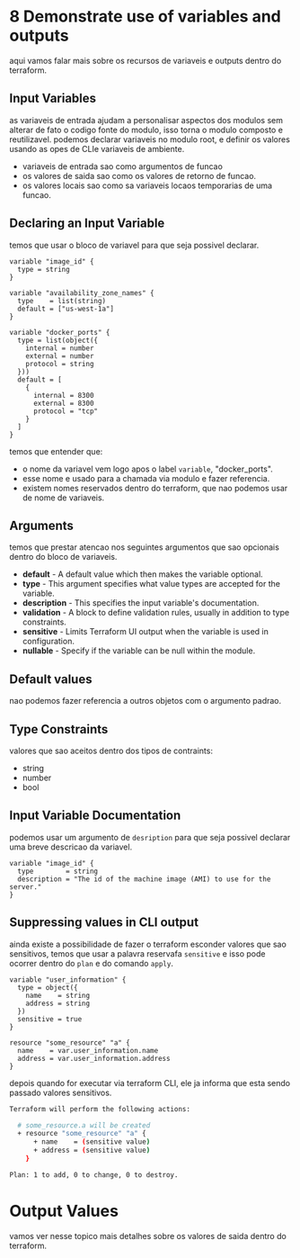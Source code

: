 # 8 Demonstrate use of variables and outputs
aqui vamos falar mais sobre os recursos de variaveis e outputs dentro do terraform.

## Input Variables
as variaveis de entrada ajudam a personalisar aspectos dos modulos sem alterar de fato o codigo fonte do modulo, isso torna o modulo composto e reutilizavel. podemos declarar variaveis no modulo root, e definir os valores usando as opes de CLIe variaveis de ambiente.

- variaveis de entrada sao como argumentos de funcao
- os valores de saida sao como os valores de retorno de funcao.
- os valores locais sao como sa variaveis locaos temporarias de uma funcao.

## Declaring an Input Variable
temos que usar o bloco de variavel para que seja possivel declarar.

```hcl
variable "image_id" {
  type = string
}

variable "availability_zone_names" {
  type    = list(string)
  default = ["us-west-1a"]
}

variable "docker_ports" {
  type = list(object({
    internal = number
    external = number
    protocol = string
  }))
  default = [
    {
      internal = 8300
      external = 8300
      protocol = "tcp"
    }
  ]
}
```

temos que entender que:

- o nome da variavel vem logo apos o label `variable`, "docker_ports".
- esse nome e usado para a chamada via modulo e fazer referencia.
- existem nomes reservados dentro do terraform, que nao podemos usar de nome de variaveis.

## Arguments
temos que prestar atencao nos seguintes argumentos que sao opcionais dentro do bloco de variaveis.

- **default** - A default value which then makes the variable optional.
- **type** - This argument specifies what value types are accepted for the variable.
- **description** - This specifies the input variable's documentation.
- **validation** - A block to define validation rules, usually in addition to type constraints.
- **sensitive** - Limits Terraform UI output when the variable is used in configuration.
- **nullable** - Specify if the variable can be null within the module.

## Default values
nao podemos fazer referencia a outros objetos com o argumento padrao.

## Type Constraints
valores que sao aceitos dentro dos tipos de contraints:

- string
- number
- bool

## Input Variable Documentation
podemos usar um argumento de `desription` para que seja possivel declarar uma breve descricao da variavel.

```hcl
variable "image_id" {
  type        = string
  description = "The id of the machine image (AMI) to use for the server."
}
```

## Suppressing values in CLI output
ainda existe a possibilidade de fazer o terraform esconder valores que sao sensitivos, temos que usar a palavra reservafa `sensitive` e isso pode ocorrer dentro do `plan` e do comando `apply`.

```hcl
variable "user_information" {
  type = object({
    name    = string
    address = string
  })
  sensitive = true
}

resource "some_resource" "a" {
  name    = var.user_information.name
  address = var.user_information.address
}
```

depois quando for executar via terraform CLI, ele ja informa que esta sendo passado valores sensitivos.

```bash
Terraform will perform the following actions:

  # some_resource.a will be created
  + resource "some_resource" "a" {
      + name    = (sensitive value)
      + address = (sensitive value)
    }

Plan: 1 to add, 0 to change, 0 to destroy.
```

# Output Values
vamos ver nesse topico mais detalhes sobre os valores de saida dentro do terraform.

